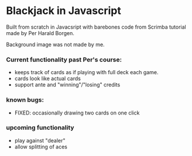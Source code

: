 # Blackjack in Javascript

Built from scratch in Javacsript with barebones code from Scrimba tutorial made by Per Harald Borgen. 

Background image was not made by me. 

### Current functionality past Per's course:
- keeps track of cards as if playing with full deck each game.
- cards look like actual cards
- support ante and "winning"/"losing" credits

### known bugs:
- FIXED: occasionally drawing two cards on one click

### upcoming functionality
- play against "dealer"
- allow splitting of aces